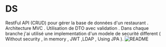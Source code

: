 # DS
RestFul API (CRUD) pour gérer la base de données d'un restaurant .
Architecture MVC .
Utilisation de DTO avec validation .
Dans chaque branche j'ai utilisé une implementation d'un modele de securité different ( Without security , in memory , JWT ,LDAP , Using JPA ).
![README](https://user-images.githubusercontent.com/53187839/115146683-6a3a5380-a04f-11eb-8fb1-fed9c5ded1af.JPG)
